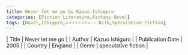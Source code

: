 ```yaml
---
title: Never let me go by Kazuo Ishiguro
categories: [Fiction Literature,Fantasy Novel]
tags: [Novel,Ishiguro,⭐⭐⭐⭐⭐⭐⭐⭐☆☆ 8/10,Speculative Fiction]
---     
```

| Title | Never let me go  |
| Author |  Kazuo Ishiguro  |
| Publication Date | 2005   |
| Country | England |
| Genre | speculative fiction  |
        